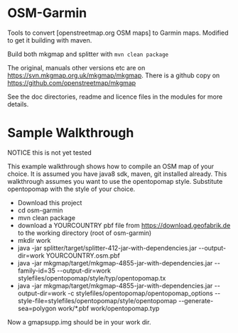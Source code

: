 OSM-Garmin
=====

Tools to convert [openstreetmap.org OSM maps] to Garmin maps. Modified to get it building with maven.

Build both mkgmap and splitter with ```mvn clean package```

The original, manuals other versions etc are on 
 https://svn.mkgmap.org.uk/mkgmap/mkgmap. There is a github copy on https://github.com/openstreetmap/mkgmap


See the doc directories, readme and licence files in the modules for more details.

Sample Walkthrough
===============
NOTICE this is not yet tested

This example walkthrough shows how to compile an OSM map of your choice.
It is assumed you have java8 sdk, maven, git installed already.
This walkthrough assumes you want to use the opentopomap style.
Substitute opentopomap with the style of your choice.

* Download this project
* cd osm-garmin
* mvn clean package
* download a YOURCOUNTRY pbf file from https://download.geofabrik.de to the working directory (root of osm-garmin)
* mkdir work
* java -jar splitter/target/splitter-412-jar-with-dependencies.jar  --output-dir=work YOURCOUNTRY.osm.pbf 
* java -jar mkgmap/target/mkgmap-4855-jar-with-dependencies.jar --family-id=35 --output-dir=work stylefiles/opentopomap/style/typ/opentopomap.tx
* java -jar mkgmap/target/mkgmap-4855-jar-with-dependencies.jar --output-dir=work -c stylefiles/opentopomap/opentopomap_options  --style-file=stylefiles/opentopomap/style/opentopomap --generate-sea=polygon  work/*.pbf work/opentopomap.typ

Now a gmapsupp.img should be in your work dir. 